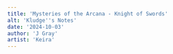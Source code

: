 ```yaml
---
title: 'Mysteries of the Arcana - Knight of Swords'
alt: 'Kludge''s Notes'
date: '2024-10-03'
author: 'J Gray'
artist: 'Keira'
---
```

